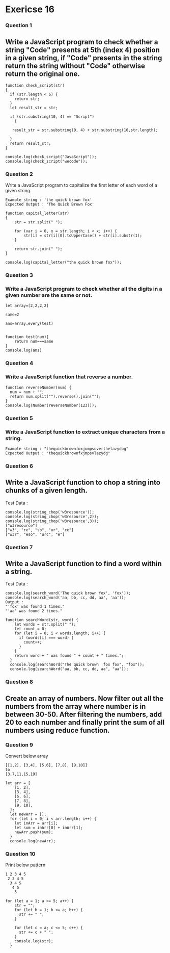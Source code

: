 
# Exericse 16

### Question 1



## Write a JavaScript program to check whether a string "Code" presents at 5th (index 4) position in a given string, if "Code" presents in the string return the string without "Code" otherwise return the original one.
```
function check_script(str)
{
  if (str.length < 6) {
    return str;
  }
  let result_str = str;
    
  if (str.substring(10, 4) == "Script") 
    {
    
   result_str = str.substring(0, 4) + str.substring(10,str.length);
      
  }
  return result_str;
}

console.log(check_script("JavaScript"));
console.log(check_script("wecode"));
```

### Question 2

Write a JavaScript program to capitalize the first letter of each word of a given string.

```
Example string : 'the quick brown fox'
Expected Output : 'The Quick Brown Fox'
```
```
function capital_letter(str) 
{
    str = str.split(" ");

    for (var i = 0, x = str.length; i < x; i++) {
        str[i] = str[i][0].toUpperCase() + str[i].substr(1);
    }

    return str.join(" ");
}

console.log(capital_letter("the quick brown fox"));
```

  ### Question 3

### Write a JavaScript program to check whether all the digits in a given number are the same or not.
```
let array=[2,2,2,2]

same=2

ans=array.every(test)


function test(num){
    return num===same
}
console.log(ans)
```
### Question 4

### Write a JavaScript function that reverse a number.
```
function reverseNumber(num) {
  num = num + "";
  return num.split("").reverse().join("");
}
console.log(Number(reverseNumber(123)));
```

### Question 5

### Write a JavaScript function to extract unique characters from a string.

```
Example string : "thequickbrownfoxjumpsoverthelazydog"
Expected Output : "thequickbrownfxjmpsvlazydg"
```

### Question 6

## Write a JavaScript function to chop a string into chunks of a given length.
Test Data :

```
console.log(string_chop('w3resource'));
console.log(string_chop('w3resource',2));
console.log(string_chop('w3resource',3));
["w3resource"]
["w3", "re", "so", "ur", "ce"]
["w3r", "eso", "urc", "e"]
```

### Question 7

## Write a JavaScript function to find a word within a string.
Test Data :

```
console.log(search_word('The quick brown fox', 'fox'));
console.log(search_word('aa, bb, cc, dd, aa', 'aa'));
Output :
"'fox' was found 1 times."
"'aa' was found 2 times."
```

```
function searchWord(str, word) {
    let words = str.split(" ");
    let count = 0;
    for (let i = 0; i < words.length; i++) {
      if (words[i] === word) {
        count++;
      }
    }
    return word + " was found " + count + " times.";
  }
  console.log(searchWord("The quick brown  fox fox", "fox"));
  console.log(searchWord("aa, bb, cc, dd, aa", "aa"));
```
### Question 8

## Create an array of numbers. Now filter out all the numbers from the array where number is in between 30-50. After filtering the numbers, add 20 to each number and finally print the sum of all numbers using reduce function.



### Question 9

Convert below array

```
[[1,2], [3,4], [5,6], [7,8], [9,10]]
to
[3,7,11,15,19]
```
```
let arr = [
    [1, 2],
    [3, 4],
    [5, 6],
    [7, 8],
    [9, 10],
  ];
  let newArr = [];
  for (let i = 0; i < arr.length; i++) {
    let inArr = arr[i];
    let sum = inArr[0] + inArr[1];
    newArr.push(sum);
  }
  console.log(newArr);
  ```

### Question 10

Print below pattern

```
1 2 3 4 5
 2 3 4 5
  3 4 5
   4 5
    5
```
```
for (let a = 1; a <= 5; a++) {
    str = "";
    for (let b = 1; b <= a; b++) {
      str += " ";
    }
  
    for (let c = a; c <= 5; c++) {
      str += c + " ";
    }
    console.log(str);
  }
```